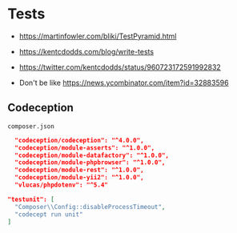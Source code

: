 # Tests

- https://martinfowler.com/bliki/TestPyramid.html
- https://kentcdodds.com/blog/write-tests
- https://twitter.com/kentcdodds/status/960723172591992832

- Don't be like https://news.ycombinator.com/item?id=32883596

## Codeception

`composer.json`

```json
  "codeception/codeception": "^4.0.0",
  "codeception/module-asserts": "^1.0.0",
  "codeception/module-datafactory": "^1.0.0",
  "codeception/module-phpbrowser": "^1.0.0",
  "codeception/module-rest": "^1.0.0",
  "codeception/module-yii2": "^1.0.0",
  "vlucas/phpdotenv": "^5.4"
```

```json
"testunit": [
  "Composer\\Config::disableProcessTimeout",
  "codecept run unit"
]
```